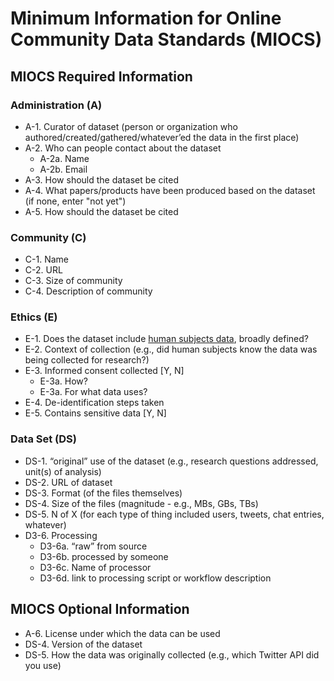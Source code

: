 # Minimum Information for Online Community Data Standards (MIOCS)

## MIOCS Required Information

### Administration (A)
  * A-1. Curator of dataset (person or organization who authored/created/gathered/whatever’ed the data in the first place)
  * A-2. Who can people contact about the dataset 
	  * A-2a. Name
      * A-2b. Email
  * A-3. How should the dataset be cited
  * A-4. What papers/products have been produced based on the dataset (if none, enter "not yet")
  * A-5. How should the dataset be cited

### Community (C)
  * C-1. Name
  * C-2. URL
  * C-3. Size of community
  * C-4. Description of community

### Ethics (E)
  * E-1. Does the dataset include [human subjects data](http://www.hhs.gov/ohrp/humansubjects/guidance/45cfr46.html), broadly defined?
  * E-2. Context of collection (e.g., did human subjects know the data was being collected for research?)
  * E-3. Informed consent collected [Y, N]
    * E-3a. How?
    * E-3a. For what data uses?
  * E-4. De-identification steps taken
  * E-5. Contains sensitive data [Y, N]

### Data Set (DS)

  * DS-1. “original” use of the dataset (e.g., research questions addressed, unit(s) of analysis)
  * DS-2. URL of dataset
  * DS-3. Format (of the files themselves)
  * DS-4. Size of the files (magnitude - e.g., MBs, GBs, TBs)
  * DS-5. N of X (for each type of thing included users, tweets, chat entries, whatever)
  * D3-6. Processing
    * D3-6a. “raw” from source
    * D3-6b. processed by someone
    * D3-6c. Name of processor
	* D3-6d. link to processing script or workflow description


## MIOCS Optional Information
  * A-6. License under which the data can be used
  * DS-4. Version of the dataset
  * DS-5. How the data was originally collected (e.g., which Twitter API did you use)
